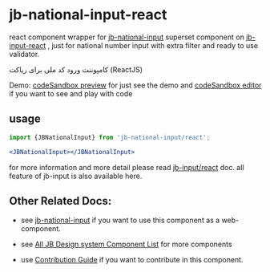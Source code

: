# jb-national-input-react

react component wrapper for [jb-national-input](https://github.com/javadbat/jb-national-input)
superset component on [jb-input-react](https://github.com/javadbat/jb-input-react) , just for national number input with extra filter and ready to use validator.

کامپوننت ورود کد ملی برای ریاکت (ReactJS)


Demo: [codeSandbox preview](https://3f63dj.csb.app/samples/jb-national-input) for just see the demo and [codeSandbox editor](https://codesandbox.io/p/sandbox/jb-design-system-3f63dj?file=%2Fsrc%2Fsamples%2FJBNationalInput.tsx) if you want to see and play with code
## usage

```jsx
import {JBNationalInput} from 'jb-national-input/react';

<JBNationalInput></JBNationalInput>
```
for more information and more detail please read [jb-input/react](https://github.com/javadbat/jb-input/tree/main/react) doc. all feature of jb-input is also available here.

## Other Related Docs:

- see [jb-national-input](https://github.com/javadbat/jb-national-input) if you want to use this component as a web-component.

- see [All JB Design system Component List](https://github.com/javadbat/design-system/blob/master/docs/component-list.md) for more components

- use [Contribution Guide](https://github.com/javadbat/design-system/blob/master/docs/contribution-guide.md) if you want to contribute in this component.